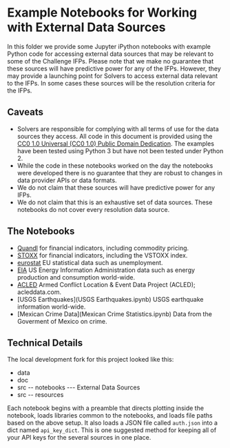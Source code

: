 # Example Notebooks for Working with External Data Sources

In this folder we provide some Jupyter iPython notebooks with example Python code for accessing external data sources that may be relevant to some of the Challenge IFPs.  Please note that we make no guarantee that these sources will have predictive power for any of the IFPs.  However, they may provide a launching point for Solvers to access external data relevant to the IFPs.  In some cases these sources will be the resolution criteria for the IFPs.

## Caveats

- Solvers are responsible for complying with all terms of use for the data sources they access.  All code in this document is provided using the [CC0 1.0 Universal (CC0 1.0) Public Domain Dedication](https://creativecommons.org/publicdomain/zero/1.0/).  The examples have been tested using Python 3 but have not been tested under Python 2.
- While the code in these notebooks worked on the day the notebooks were developed there is no guarantee that they are robust to changes in data provider APIs or data formats.
- We do not claim that these sources will have predictive power for any IFPs.
- We do not claim that this is an exhaustive set of data sources.  These notebooks do not cover every resolution data source.

## The Notebooks
- [Quandl](Quandl.ipynb) for financial indicators, including commodity pricing.
- [STOXX](STOXX.ipynb) for financial indicators, including the VSTOXX index.
- [eurostat](eurostat.ipynb) EU statistical data such as unemployment.
- [EIA](EIA.ipynb) US Energy Information Administration data such as energy production and consumption world-wide.
- [ACLED](ACLED.ipynb) Armed Conflict Location & Event Data Project (ACLED); acleddata.com.
- [USGS Earthquakes](USGS Earthquakes.ipynb) USGS earthquake information world-wide.
- [Mexican Crime Data](Mexican Crime Statistics.ipynb) Data from the Goverment of Mexico on crime.

## Technical Details
The local development fork for this project looked like this:

- data
- doc
- src
-- notebooks
--- External Data Sources
- src -- resources

Each notebook begins with a preamble that directs plotting inside the notebook, loads libraries common to the notebooks, and loads file paths based on the above setup.  It also loads a JSON file called `auth.json` into a dict named `api_key_dict`.  This is one suggested method for keeping all of your API keys for the several sources in one place.
